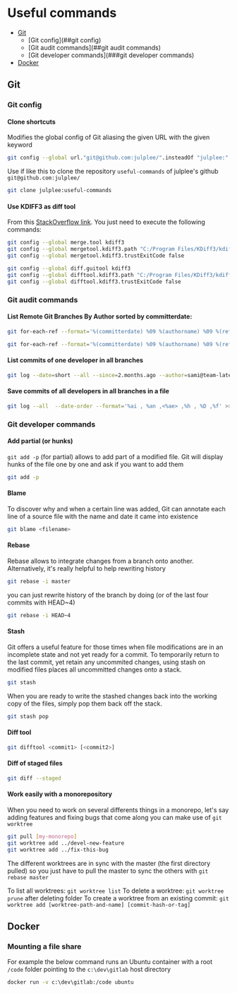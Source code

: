 # Useful commands

* [Git](#git)
  * [Git config](##git config)
  * [Git audit commands](##git audit commands)
  * [Git developer commands](###git developer commands)
* [Docker](#docker)

## Git

### Git config

#### Clone shortcuts

Modifies the global config of Git aliasing the given URL with the given keyword

```bash
git config --global url."git@github.com:julplee/".insteadOf "julplee:"
```

Use if like this to clone the repository `useful-commands` of julplee's github `git@github.com:julplee/`

```bash
git clone julplee:useful-commands
```

#### Use KDIFF3 as diff tool

From this [StackOverflow link](https://stackoverflow.com/questions/33308482/git-how-configure-kdiff3-as-merge-tool-and-diff-tool). You just need to execute the following commands:

```bash
git config --global merge.tool kdiff3
git config --global mergetool.kdiff3.path "C:/Program Files/KDiff3/kdiff3.exe"
git config --global mergetool.kdiff3.trustExitCode false

git config --global diff.guitool kdiff3
git config --global difftool.kdiff3.path "C:/Program Files/KDiff3/kdiff3.exe"
git config --global difftool.kdiff3.trustExitCode false
```

### Git audit commands

#### List Remote Git Branches By Author sorted by committerdate:

```bash
git for-each-ref --format='%(committerdate) %09 %(authorname) %09 %(refname)' 

git for-each-ref --format='%(committerdate) %09 %(authorname) %09 %(refname)' | sort -k5n -k2M -k3n -k4n | grep UXP
```

#### List commits of one developer in all branches
```bash
git log --date=short --all --since=2.months.ago --author=sami@team-latech.io
```

#### Save commits of all developers in all branches in a file
```bash
git log --all  --date-order --format='%ai , %an ,<%ae> ,%h , %D ,%f' >> logs.csv
```

### Git developer commands

#### Add partial (or hunks)

`git add -p` (for partial) allows to add part of a modified file. Git will display hunks of the file one by one and ask if you want to add them

```bash
git add -p
```

#### Blame

To discover why and when a certain line was added, Git can annotate each line of a source file with the name and date it came into existence

```bash
git blame <filename>
```

#### Rebase

Rebase allows to integrate changes from a branch onto another. Alternatively, it's really helpful to help rewriting history

```bash
git rebase -i master
```

you can just rewrite history of the branch by doing (or of the last four commits with HEAD~4)

```bash
git rebase -i HEAD~4
```

#### Stash

Git offers a useful feature for those times when file modifications are in an incomplete state and not yet ready for a commit.
To temporarily return to the last commit, yet retain any uncommited changes, using stash on modified files places all uncommitted changes onto a stack.

```bash
git stash
```

When you are ready to write the stashed changes back into the working copy of the files, simply pop them back off the stack.

```bash
git stash pop
```

#### Diff tool

```bash
git difftool <commit1> [<commit2>]
```

#### Diff of staged files

```bash
git diff --staged
```

#### Work easily with a monorepository

When you need to work on several differents things in a monorepo, let's say adding features and fixing bugs that come along you can make use of `git worktree`

```bash
git pull [my-monorepo]
git worktree add ../devel-new-feature
git worktree add ../fix-this-bug
```

The different worktrees are in sync with the master (the first directory pulled) so you just have to pull the master to sync the others with `git rebase master`

To list all worktrees: `git worktree list`
To delete a worktree: `git worktree prune` after deleting folder
To create a worktree from an existing commit: `git worktree add [worktree-path-and-name] [commit-hash-or-tag]`

## Docker

### Mounting a file share

For example the below command runs an Ubuntu container with a root `/code` folder pointing to the `c:\dev\gitlab` host directory

```bash
docker run -v c:\dev\gitlab:/code ubuntu
```
